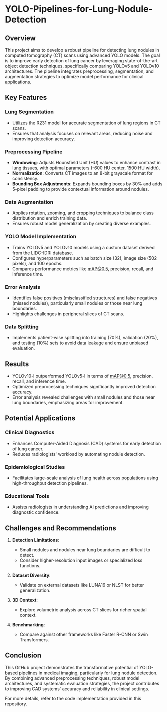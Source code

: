 # YOLO-Pipelines-for-Lung-Nodule-Detection

## Overview

This project aims to develop a robust pipeline for detecting lung nodules in computed tomography (CT) scans using advanced YOLO models. The goal is to improve early detection of lung cancer by leveraging state-of-the-art object detection techniques, specifically comparing YOLOv5 and YOLOv10 architectures. The pipeline integrates preprocessing, segmentation, and augmentation strategies to optimize model performance for clinical applications.

## Key Features

### Lung Segmentation
- Utilizes the R231 model for accurate segmentation of lung regions in CT scans.
- Ensures that analysis focuses on relevant areas, reducing noise and improving detection accuracy.

### Preprocessing Pipeline
- **Windowing**: Adjusts Hounsfield Unit (HU) values to enhance contrast in lung tissues, with optimal parameters (-600 HU center, 1500 HU width).
- **Normalization**: Converts CT images to an 8-bit grayscale format for consistency.
- **Bounding Box Adjustments**: Expands bounding boxes by 30% and adds 5-pixel padding to provide contextual information around nodules.

### Data Augmentation
- Applies rotation, zooming, and cropping techniques to balance class distribution and enrich training data.
- Ensures robust model generalization by creating diverse examples.

### YOLO Model Implementation
- Trains YOLOv5 and YOLOv10 models using a custom dataset derived from the LIDC-IDRI database.
- Configures hyperparameters such as batch size (32), image size (502 pixels), and 100 epochs.
- Compares performance metrics like mAP@0.5, precision, recall, and inference time.

### Error Analysis
- Identifies false positives (misclassified structures) and false negatives (missed nodules), particularly small nodules or those near lung boundaries.
- Highlights challenges in peripheral slices of CT scans.

### Data Splitting
- Implements patient-wise splitting into training (70%), validation (20%), and testing (10%) sets to avoid data leakage and ensure unbiased evaluation.

## Results

- YOLOv10-l outperformed YOLOv5-l in terms of mAP@0.5, precision, recall, and inference time.
- Optimized preprocessing techniques significantly improved detection accuracy.
- Error analysis revealed challenges with small nodules and those near lung boundaries, emphasizing areas for improvement.

## Potential Applications

### Clinical Diagnostics
- Enhances Computer-Aided Diagnosis (CAD) systems for early detection of lung cancer.
- Reduces radiologists' workload by automating nodule detection.

### Epidemiological Studies
- Facilitates large-scale analysis of lung health across populations using high-throughput detection pipelines.

### Educational Tools
- Assists radiologists in understanding AI predictions and improving diagnostic confidence.

## Challenges and Recommendations

1. **Detection Limitations**:
   - Small nodules and nodules near lung boundaries are difficult to detect.
   - Consider higher-resolution input images or specialized loss functions.

2. **Dataset Diversity**:
   - Validate on external datasets like LUNA16 or NLST for better generalization.

3. **3D Context**:
   - Explore volumetric analysis across CT slices for richer spatial context.

4. **Benchmarking**:
   - Compare against other frameworks like Faster R-CNN or Swin Transformers.

## Conclusion

This GitHub project demonstrates the transformative potential of YOLO-based pipelines in medical imaging, particularly for lung nodule detection. By combining advanced preprocessing techniques, robust model architectures, and systematic evaluation strategies, the project contributes to improving CAD systems' accuracy and reliability in clinical settings.

For more details, refer to the code implementation provided in this repository.

